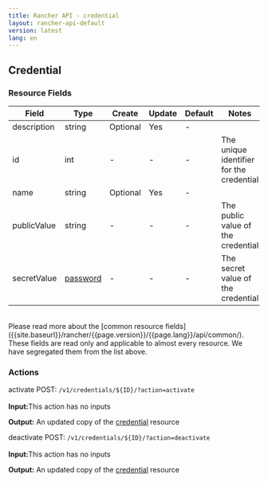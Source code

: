 ```yaml
---
title: Rancher API - credential
layout: rancher-api-default
version: latest
lang: en
---
```


## Credential



### Resource Fields

Field | Type | Create | Update | Default | Notes
---|---|---|---|---|---
description | string | Optional | Yes | - | 
id | int | - | - | - | The unique identifier for the credential
name | string | Optional | Yes | - | 
publicValue | string | - | - | - | The public value of the credential
secretValue | [password]({{site.baseurl}}/rancher/{{page.version}}/{{page.lang}}/api/api-resources/password/) | - | - | - | The secret value of the credential

<br>
Please read more about the [common resource fields]({{site.baseurl}}/rancher/{{page.version}}/{{page.lang}}/api/common/). These fields are read only and applicable to almost every resource. We have segregated them from the list above.




### Actions
<div class="action">
<span class="header">
activate
<span class="headerright">POST:  <code>/v1/credentials/${ID}/?action=activate</code></span></span>
<div class="action-contents">

<br>
<span class="input">
<strong>Input:</strong>This action has no inputs</span>

<span class="output"><strong>Output:</strong> An updated copy of the <a href="/rancher/api/api-resources/credential/">credential</a> resource</span>
</div></div>

<div class="action">
<span class="header">
deactivate
<span class="headerright">POST:  <code>/v1/credentials/${ID}/?action=deactivate</code></span></span>
<div class="action-contents">

<br>
<span class="input">
<strong>Input:</strong>This action has no inputs</span>

<span class="output"><strong>Output:</strong> An updated copy of the <a href="/rancher/api/api-resources/credential/">credential</a> resource</span>
</div></div>


